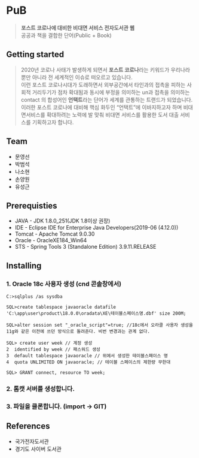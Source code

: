 # PuB
> **포스트 코로나에 대비한 비대면 서비스 전자도서관 웹** <br>
공공과 책을 결합한 단어(Public + Book)

## Getting started
> 2020년 코로나 사태가 발생하게 되면서 **포스트 코로나**라는 키워드가 우리나라뿐만 아니라 전 세계적인 이슈로 떠오르고 있습니다.<br>
이런 포스트 코로나시대가 도래하면서 외부공간에서 타인과의 접촉을 피하는 사회적 거리두기가 점차 확대됨과 동시에 부정을 의미하는 un과 접촉을 의미하는 contact 의 합성어인 **언택트**라는 단어가 세계를 관통하는 트랜드가 되었습니다.<br>
이러한 포스트 코로나에 대비해 핵심 화두인 “언택트”에 이바지하고자 하며 비대면서비스를 확대하려는 노력에 발 맞춰 비대면 서비스를 활용한 도서 대출 서비스를 기획하고자 합니다.

## Team
* 문영선
* 박범석
* 나소현
* 손양원
* 유성근

## Prerequisties
* JAVA - JDK 1.8.0_251(JDK 1.8이상 권장)
* IDE - Eclipse IDE for Enterprise Java Developers(2019-06 (4.12.0)) 
* Tomcat - Apache Tomcat 9.0.30
* Oracle - OracleXE184_Win64
* STS - Spring Tools 3 (Standalone Edition) 3.9.11.RELEASE

## Installing
### 1. Oracle 18c 사용자 생성 (cnd 콘솔창에서)
```
C:>sqlplus /as sysdba

SQL>create tablespace javaoracle datafile 'C:\app\user\product\18.0.0\oradata\XE\테이블스페이스명.dbf' size 200M;

SQL>alter session set "_oracle_script"=true; //18c에서 오라클 사용자 생성을 11g와 같은 이전에 쓰던 방식으로 돌려준다. 비번 변경과는 관계 없다.

SQL> create user week // 계정 생성
2  identified by week // 패스워드 생성
3  default tablespace javaoracle // 위에서 생성한 테이블스페이스 명
4  quota UNLIMITED ON javaoracle; // 테이블 스페이스의 제한량 무한대

SQL> GRANT connect, resource TO week;
```
### 2. 톰캣 서버를 생성합니다.
### 3. 파일을 클론합니다. (import -> GIT)

## References
* 국가전자도서관
* 경기도 사이버 도서관
